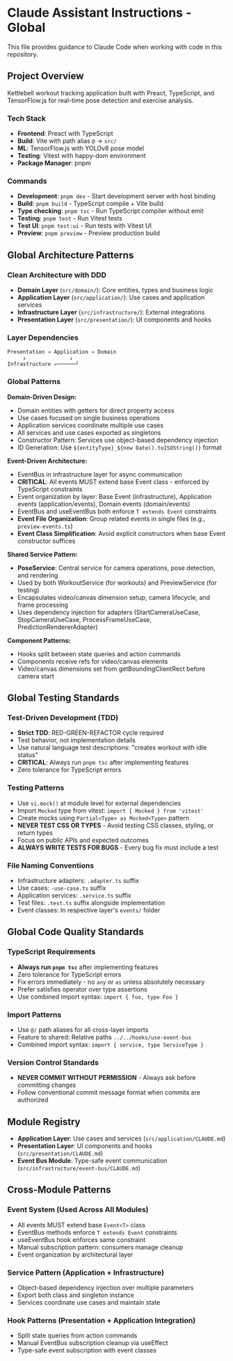 # Claude Assistant Instructions - Global

This file provides guidance to Claude Code when working with code in this repository.

## Project Overview

Kettlebell workout tracking application built with Preact, TypeScript, and TensorFlow.js for real-time pose detection and exercise analysis.

### Tech Stack
- **Frontend**: Preact with TypeScript
- **Build**: Vite with path alias `@` → `src/`
- **ML**: TensorFlow.js with YOLOv8 pose model
- **Testing**: Vitest with happy-dom environment
- **Package Manager**: pnpm

### Commands
- **Development**: `pnpm dev` - Start development server with host binding
- **Build**: `pnpm build` - TypeScript compile + Vite build
- **Type checking**: `pnpm tsc` - Run TypeScript compiler without emit
- **Testing**: `pnpm test` - Run Vitest tests
- **Test UI**: `pnpm test:ui` - Run tests with Vitest UI
- **Preview**: `pnpm preview` - Preview production build

## Global Architecture Patterns

### Clean Architecture with DDD
- **Domain Layer** (`src/domain/`): Core entities, types and business logic
- **Application Layer** (`src/application/`): Use cases and application services
- **Infrastructure Layer** (`src/infrastructure/`): External integrations
- **Presentation Layer** (`src/presentation/`): UI components and hooks

### Layer Dependencies
```
Presentation → Application → Domain
     ↓              ↓
Infrastructure ←──────┘
```

### Global Patterns

**Domain-Driven Design:**
- Domain entities with getters for direct property access
- Use cases focused on single business operations
- Application services coordinate multiple use cases
- All services and use cases exported as singletons
- Constructor Pattern: Services use object-based dependency injection
- ID Generation: Use `${entityType}_${new Date().toISOString()}` format

**Event-Driven Architecture:**
- EventBus in infrastructure layer for async communication
- **CRITICAL**: All events MUST extend base Event<T> class - enforced by TypeScript constraints
- Event organization by layer: Base Event (infrastructure), Application events (application/events), Domain events (domain/events)
- EventBus and useEventBus both enforce `T extends Event` constraints
- **Event File Organization**: Group related events in single files (e.g., `preview-events.ts`)
- **Event Class Simplification**: Avoid explicit constructors when base Event<T> constructor suffices

**Shared Service Pattern:**
- **PoseService**: Central service for camera operations, pose detection, and rendering
- Used by both WorkoutService (for workouts) and PreviewService (for testing)
- Encapsulates video/canvas dimension setup, camera lifecycle, and frame processing
- Uses dependency injection for adapters (StartCameraUseCase, StopCameraUseCase, ProcessFrameUseCase, PredictionRendererAdapter)

**Component Patterns:**
- Hooks split between state queries and action commands
- Components receive refs for video/canvas elements
- Video/canvas dimensions set from getBoundingClientRect before camera start

## Global Testing Standards

### Test-Driven Development (TDD)
- **Strict TDD**: RED-GREEN-REFACTOR cycle required
- Test behavior, not implementation details
- Use natural language test descriptions: "creates workout with idle status"
- **CRITICAL**: Always run `pnpm tsc` after implementing features
- Zero tolerance for TypeScript errors

### Testing Patterns
- Use `vi.mock()` at module level for external dependencies
- Import `Mocked` type from vitest: `import { Mocked } from 'vitest'`
- Create mocks using `Partial<Type> as Mocked<Type>` pattern
- **NEVER TEST CSS OR TYPES** - Avoid testing CSS classes, styling, or return types
- Focus on public APIs and expected outcomes
- **ALWAYS WRITE TESTS FOR BUGS** - Every bug fix must include a test

### File Naming Conventions
- Infrastructure adapters: `.adapter.ts` suffix
- Use cases: `-use-case.ts` suffix
- Application services: `.service.ts` suffix
- Test files: `.test.ts` suffix alongside implementation
- Event classes: In respective layer's `events/` folder

## Global Code Quality Standards

### TypeScript Requirements
- **Always run `pnpm tsc`** after implementing features
- Zero tolerance for TypeScript errors
- Fix errors immediately - no `any` or `as` unless absolutely necessary
- Prefer satisfies operator over type assertions
- Use combined import syntax: `import { foo, type Foo }`

### Import Patterns
- Use `@/` path aliases for all cross-layer imports
- Feature to shared: Relative paths `../../hooks/use-event-bus`
- Combined import syntax: `import { service, type ServiceType }`

### Version Control Standards
- **NEVER COMMIT WITHOUT PERMISSION** - Always ask before committing changes
- Follow conventional commit message format when commits are authorized

## Module Registry

- **Application Layer**: Use cases and services (`src/application/CLAUDE.md`)
- **Presentation Layer**: UI components and hooks (`src/presentation/CLAUDE.md`)
- **Event Bus Module**: Type-safe event communication (`src/infrastructure/event-bus/CLAUDE.md`)

## Cross-Module Patterns

### Event System (Used Across All Modules)
- All events MUST extend base `Event<T>` class
- EventBus methods enforce `T extends Event` constraints
- useEventBus hook enforces same constraint
- Manual subscription pattern: consumers manage cleanup
- Event organization by architectural layer

### Service Pattern (Application + Infrastructure)
- Object-based dependency injection over multiple parameters
- Export both class and singleton instance
- Services coordinate use cases and maintain state

### Hook Patterns (Presentation + Application Integration)
- Split state queries from action commands
- Manual EventBus subscription cleanup via useEffect
- Type-safe event subscription with event classes